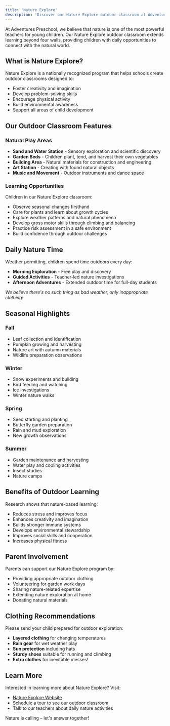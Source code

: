 ```yaml
---
title: 'Nature Explore'
description: 'Discover our Nature Explore outdoor classroom at Adventures Preschool'
---
```


At Adventures Preschool, we believe that nature is one of the most powerful teachers for young children. Our Nature Explore outdoor classroom extends learning beyond four walls, providing children with daily opportunities to connect with the natural world.

## What is Nature Explore?

Nature Explore is a nationally recognized program that helps schools create outdoor classrooms designed to:
- Foster creativity and imagination
- Develop problem-solving skills
- Encourage physical activity
- Build environmental awareness
- Support all areas of child development

## Our Outdoor Classroom Features

### Natural Play Areas
- **Sand and Water Station** - Sensory exploration and scientific discovery
- **Garden Beds** - Children plant, tend, and harvest their own vegetables
- **Building Area** - Natural materials for construction and engineering
- **Art Station** - Creating with found natural objects
- **Music and Movement** - Outdoor instruments and dance space

### Learning Opportunities

Children in our Nature Explore classroom:
- Observe seasonal changes firsthand
- Care for plants and learn about growth cycles
- Explore weather patterns and natural phenomena
- Develop gross motor skills through climbing and balancing
- Practice risk assessment in a safe environment
- Build confidence through outdoor challenges

## Daily Nature Time

Weather permitting, children spend time outdoors every day:
- **Morning Exploration** - Free play and discovery
- **Guided Activities** - Teacher-led nature investigations
- **Afternoon Adventures** - Extended outdoor time for full-day students

*We believe there's no such thing as bad weather, only inappropriate clothing!*

## Seasonal Highlights

### Fall
- Leaf collection and identification
- Pumpkin growing and harvesting
- Nature art with autumn materials
- Wildlife preparation observations

### Winter
- Snow experiments and building
- Bird feeding and watching
- Ice investigations
- Winter nature walks

### Spring
- Seed starting and planting
- Butterfly garden preparation
- Rain and mud exploration
- New growth observations

### Summer
- Garden maintenance and harvesting
- Water play and cooling activities
- Insect studies
- Nature camps

## Benefits of Outdoor Learning

Research shows that nature-based learning:
- Reduces stress and improves focus
- Enhances creativity and imagination
- Builds stronger immune systems
- Develops environmental stewardship
- Improves social skills and cooperation
- Increases physical fitness

## Parent Involvement

Parents can support our Nature Explore program by:
- Providing appropriate outdoor clothing
- Volunteering for garden work days
- Sharing nature-related expertise
- Extending nature exploration at home
- Donating natural materials

## Clothing Recommendations

Please send your child prepared for outdoor exploration:
- **Layered clothing** for changing temperatures
- **Rain gear** for wet weather play
- **Sun protection** including hats
- **Sturdy shoes** suitable for running and climbing
- **Extra clothes** for inevitable messes!

## Learn More

Interested in learning more about Nature Explore? Visit:
- [Nature Explore Website](https://www.natureexplore.org)
- Schedule a tour to see our outdoor classroom
- Talk to our teachers about daily nature activities

Nature is calling – let's answer together!